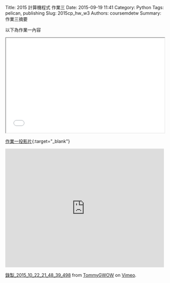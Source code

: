 Title: 2015 計算機程式 作業三
Date: 2015-09-19 11:41
Category: Python
Tags: pelican, publishing
Slug: 2015cp_hw_w3
Authors: coursemdetw
Summary: 作業三摘要

以下為作業一內容

<iframe src="w3.html" width="500" height="300"></iframe>

[作業一投影片](w3.html){:target="_blank"}


<iframe src="https://player.vimeo.com/video/143268680" width="500" height="375" frameborder="0" webkitallowfullscreen mozallowfullscreen allowfullscreen></iframe>
<p><a href="https://vimeo.com/143268680">錄製_2015_10_22_21_48_39_498</a> from <a href="https://vimeo.com/user45109608">TommyGWOW</a> on <a href="https://vimeo.com">Vimeo</a>.</p>